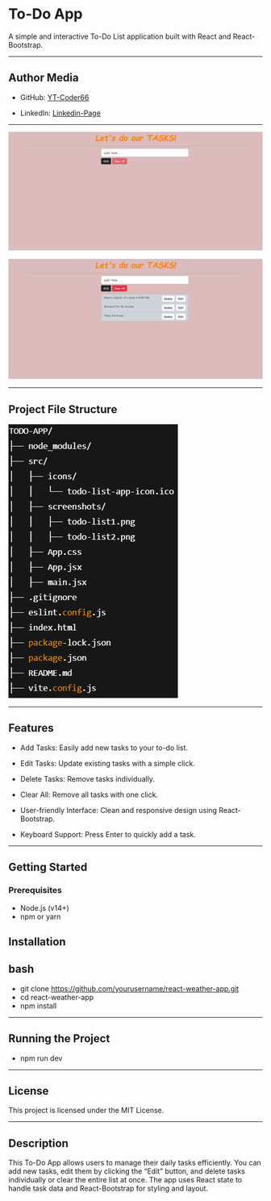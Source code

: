 # To-Do App

A simple and interactive To-Do List application built with React and React-Bootstrap.

---

## Author Media

- GitHub: [YT-Coder66](https://github.com/YT-coder66/)

- LinkedIn: [Linkedin-Page](https://www.linkedin.com/in/yasin-tajali-malek-jahan-reactdev/)

---

![TODO List App!](/src/screenshots/todo-list1.png)

![TODO List App!](/src/screenshots/todo-list2.png)

---

## Project File Structure
![TODO App Structure](/src/screenshots/ToDo-App-File.png)

---

## Features

- Add Tasks: Easily add new tasks to your to-do list.

- Edit Tasks: Update existing tasks with a simple click.

- Delete Tasks: Remove tasks individually.

- Clear All: Remove all tasks with one click.

- User-friendly Interface: Clean and responsive design using React-Bootstrap.

- Keyboard Support: Press Enter to quickly add a task.

---

## Getting Started

### Prerequisites

- Node.js (v14+)
- npm or yarn

## Installation

## bash

- git clone https://github.com/yourusername/react-weather-app.git
- cd react-weather-app
- npm install

---

## Running the Project
- npm run dev

---

## License

This project is licensed under the MIT License.

---

## Description

This To-Do App allows users to manage their daily tasks efficiently. You can add new tasks, edit them by clicking the “Edit” button, and delete tasks individually or clear the entire list at once. The app uses React state to handle task data and React-Bootstrap for styling and layout.
